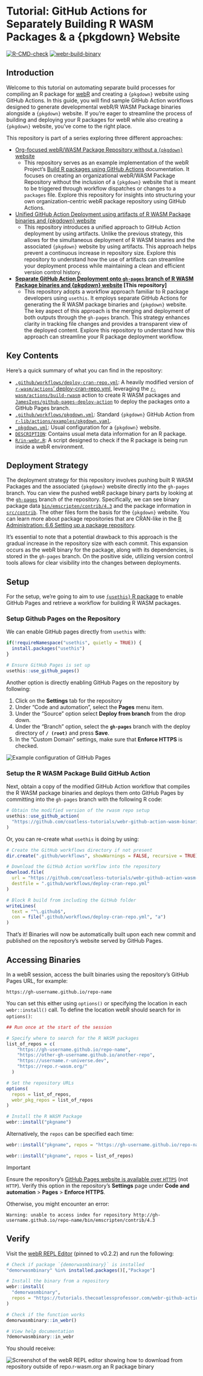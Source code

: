 

# Tutorial: GitHub Actions for Separately Building R WASM Packages & a {pkgdown} Website

<!-- badges: start -->

[![R-CMD-check](https://github.com/coatless-tutorials/webr-github-action-wasm-binaries/actions/workflows/R-CMD-check.yaml/badge.svg)](https://github.com/coatless-tutorials/webr-github-action-wasm-binaries/actions/workflows/R-CMD-check.yaml)
[![webr-build-binary](https://github.com/coatless-tutorials/webr-github-action-wasm-binaries/actions/workflows/deploy-cran-repo.yml/badge.svg)](https://github.com/coatless-tutorials/webr-github-action-wasm-binaries/actions/workflows/deploy-cran-repo.yml)
<!-- badges: end -->

## Introduction

Welcome to this tutorial on automating separate build processes for
compiling an R package for [webR](https://docs.r-wasm.org/webr/latest/)
and creating a `{pkgdown}` website using GitHub Actions. In this guide,
you will find sample GitHub Action workflows designed to generate
developmental webR/R WASM Package binaries alongside a `{pkgdown}`
website. If you’re eager to streamline the process of building and
deploying your R packages for webR while also creating a `{pkgdown}`
website, you’ve come to the right place.

This repository is part of a series exploring three different
approaches:

- [Org-focused webR/WASM Package Repository without a `{pkgdown}`
  website](https://github.com/coatless-tutorials/webr-org-gh-action)
  - This repository serves as an example implementation of the webR
    Project’s [Build R packages using GitHub
    Actions](https://r-wasm.github.io/rwasm/articles/github-actions.html)
    documentation. It focuses on creating an organizational webR/WASM
    Package Repository without the inclusion of a `{pkgdown}` website
    that is meant to be triggered through workflow dispatches or changes
    to a `packages` file. Explore this repository for insights into
    structuring your own organization-centric webR package repository
    using GitHub Actions.
- [Unified GitHub Action Deployment using artifacts of R WASM Package
  binaries and {pkgdown}
  website](https://github.com/coatless-tutorials/webr-unified-gh-workflow)
  - This repository introduces a unified approach to GitHub Action
    deployment by using artifacts. Unlike the previous strategy, this
    allows for the simultaneous deployment of R WASM binaries and the
    associated `{pkgdown}` website by using artifacts. This approach
    helps prevent a continuous increase in repository size. Explore this
    repository to understand how the use of artifacts can streamline
    your deployment process while maintaining a clean and efficient
    version control history.
- **[Separate GitHub Action Deployment onto `gh-pages` branch of R WASM
  Package binaries and {pkgdown}
  website](https://github.com/coatless-tutorials/webr-github-action-wasm-binaries)
  \[This repository\]**
  - This repository adopts a workflow approach familiar to R package
    developers using `usethis`. It employs separate GitHub Actions for
    generating the R WASM package binaries and `{pkgdown}` website. The
    key aspect of this approach is the merging and deployment of both
    outputs through the `gh-pages` branch. This strategy enhances
    clarity in tracking file changes and provides a transparent view of
    the deployed content. Explore this repository to understand how this
    approach can streamline your R package deployment workflow.

## Key Contents

Here’s a quick summary of what you can find in the repository:

- [`.github/workflows/deploy-cran-repo.yml`](.github/workflows/deploy-cran-repo.yml):
  A heavily modified version of [`r-wasm/actions`’
  deploy-cran-repo.yml](https://github.com/r-wasm/actions/blob/d21bf7da50e539df543bbee973087ec585deaba6/examples/deploy-cran-repo.yml),
  leveraging the
  [`r-wasm/actions/build-rwasm`](https://github.com/r-wasm/actions/blob/d21bf7da50e539df543bbee973087ec585deaba6/build-rwasm/README.md)
  action to create R WASM packages and
  [`JamesIves/github-pages-deploy-action`](https://github.com/JamesIves/github-pages-deploy-action)
  to deploy the packages onto a GitHub Pages branch.
- [`.github/workflows/pkgdown.yml`](https://github.com/coatless-tutorials/webr-github-action-wasm-binaries/blob/b68770599449e79b92644173485cec4ee87b7f59/.github/workflows/pkgdown.yaml):
  Standard `{pkgdown}` GitHub Action from
  [`r-lib/actions/examples/pkgdown.yaml`](https://github.com/r-lib/actions/blob/46e9e5f2d0dd3aa6ee94b8f49bcc146201e90959/examples/pkgdown.yaml).
- [`_pkgdown.yml`](_pkgdown.yml): Usual configuration for a `{pkgdown}`
  website.
- [`DESCRIPTION`](DESCRIPTION): Contains usual meta data information for
  an R package.
- [`R/in-webr.R`](R/in-webr.R): A script designed to check if the R
  package is being run inside a webR environment.

## Deployment Strategy

The deployment strategy for this repository involves pushing built R
WASM Packages and the associated `{pkgdown}` website directly into the
`gh-pages` branch. You can view the pushed webR package binary parts by
looking at the
[`gh-pages`](https://github.com/coatless-tutorials/webr-github-action-wasm-binaries/tree/gh-pages)
branch of the repository. Specifically, we can see binary package data
[`bin/emscripten/contrib/4.3`](https://github.com/coatless-tutorials/webr-github-action-wasm-binaries/tree/gh-pages/bin/emscripten/contrib/4.3)
and the package information in
[`src/contrib`](https://github.com/coatless-tutorials/webr-github-action-wasm-binaries/tree/gh-pages/src/contrib).
The other files form the basis for the `{pkgdown}` website. You can
learn more about package repositories that are CRAN-like in the [R
Administration: 6.6 Setting up a package
repository](https://cran.r-project.org/doc/manuals/r-release/R-admin.html#Setting-up-a-package-repository).

It’s essential to note that a potential drawback to this approach is the
gradual increase in the repository size with each commit. This expansion
occurs as the webR binary for the package, along with its dependencies,
is stored in the `gh-pages` branch. On the positive side, utilizing
version control tools allows for clear visibility into the changes
between deployments.

## Setup

For the setup, we’re going to aim to use [`{usethis}` R
package](https://github.com/r-lib/usethis) to enable GitHub Pages and
retrieve a workflow for building R WASM packages.

### Setup Github Pages on the Repository

We can enable GitHub pages directly from `usethis` with:

``` r
if(!requireNamespace("usethis", quietly = TRUE)) {
  install.packages("usethis")
}

# Ensure GitHub Pages is set up
usethis::use_github_pages()
```

Another option is directly enabling GitHub Pages on the repository by
following:

1.  Click on the **Settings** tab for the repository
2.  Under “Code and automation”, select the **Pages** menu item.
3.  Under the “Source” option select **Deploy from branch** from the
    drop down.
4.  Under the “Branch” option, select the **`gh-pages`** branch with the
    deploy directory of **`/ (root)`** and press **Save**.
5.  In the “Custom Domain” settings, make sure that **Enforce HTTPS** is
    checked.

![Example configuration of GitHub
Pages](man/figures/gh-pages-setup-options.png)

### Setup the R WASM Package Build GitHub Action

Next, obtain a copy of the modified GitHub Action workflow that compiles
the R WASM package binaries and deploys them onto GitHub Pages by
committing into the `gh-pages` branch with the following R code:

``` r
# Obtain the modified version of the rwasm repo setup
usethis::use_github_action(
  "https://github.com/coatless-tutorials/webr-github-action-wasm-binaries/blob/main/.github/workflows/deploy-cran-repo.yml"
)
```

Or, you can re-create what `usethis` is doing by using:

``` r
# Create the GitHub workflows directory if not present
dir.create(".github/workflows", showWarnings = FALSE, recursive = TRUE)

# Download the GitHub Action workflow into the repository
download.file(
  url = "https://github.com/coatless-tutorials/webr-github-action-wasm-binaries/blob/main/.github/workflows/deploy-cran-repo.yml",
  destfile = ".github/workflows/deploy-cran-repo.yml"
)

# Block R build from including the GitHub folder
writeLines(
  text = "^\.github$", 
  con = file(".github/workflows/deploy-cran-repo.yml", "a") 
)
```

That’s it! Binaries will now be automatically built upon each new commit
and published on the repository’s website served by GitHub Pages.

## Accessing Binaries

In a webR session, access the built binaries using the repository’s
GitHub Pages URL, for example:

    https://gh-username.github.io/repo-name

You can set this either using `options()` or specifying the location in
each `webr::install()` call. To define the location webR should search
for in `options()`:

``` r
## Run once at the start of the session

# Specify where to search for the R WASM packages
list_of_repos = c(
    "https://gh-username.github.io/repo-name", 
    "https://other-gh-username.github.io/another-repo", 
    "https://username.r-universe.dev", 
    "https://repo.r-wasm.org/"
  )

# Set the repository URLs
options(
  repos = list_of_repos,
  webr_pkg_repos = list_of_repos
)

# Install the R WASM Package
webr::install("pkgname")
```

Alternatively, the `repos` can be specified each time:

``` r
webr::install("pkgname", repos = "https://gh-username.github.io/repo-name")

webr::install("pkgname", repos = list_of_repos)
```

> [!IMPORTANT]
>
> Ensure the repository’s [GitHub Pages website is available over
> `HTTPS`](https://docs.github.com/en/pages/getting-started-with-github-pages/securing-your-github-pages-site-with-https#enforcing-https-for-your-github-pages-site)
> (not `HTTP`). Verify this option in the repository’s **Settings** page
> under **Code and automation** \> **Pages** \> **Enforce HTTPS**.
>
> Otherwise, you might encounter an error:
>
>     Warning: unable to access index for repository http://gh-username.github.io/repo-name/bin/emscripten/contrib/4.3

## Verify

Visit the [webR REPL Editor](https://webr.r-wasm.org/v0.2.2/) (pinned to
v0.2.2) and run the following:

``` r
# Check if package `{demorwasmbinary}` is installed
"demorwasmbinary" %in% installed.packages()[,"Package"]

# Install the binary from a repository
webr::install(
  "demorwasmbinary", 
  repos = "https://tutorials.thecoatlessprofessor.com/webr-github-action-wasm-binaries/"
)

# Check if the function works
demorwasmbinary::in_webr()

# View help documentation
?demorwasmbinary::in_webr
```

You should receive:

![Screenshot of the webR REPL editor showing how to download from
repository outside of repo.r-wasm.org an R package
binary](man/figures/demo-of-package-working-in-webr-repl.png)
